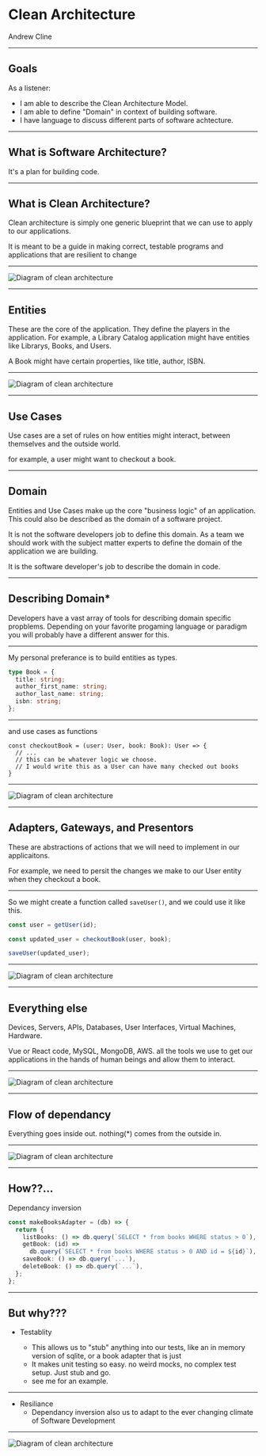 # Clean Architecture

Andrew Cline

---

## Goals

As a listener:

- I am able to describe the Clean Architecture Model.
- I am able to define "Domain" in context of building software.
- I have language to discuss different parts of software achtecture.

---

## What is Software Architecture?

It's a plan for building code.

---

## What is Clean Architecture?

Clean architecture is simply one generic blueprint that we can use to apply to our applications.

It is meant to be a guide in making correct, testable programs and applications that are resilient to change

---

![Diagram of clean architecture](https://blog.cleancoder.com/uncle-bob/images/2012-08-13-the-clean-architecture/CleanArchitecture.jpg)

---

## Entities

These are the core of the application. They define the players in the application.
For example, a Library Catalog application might have entities like Librarys, Books, and Users.

A Book might have certain properties, like title, author, ISBN.

---

![Diagram of clean architecture](https://blog.cleancoder.com/uncle-bob/images/2012-08-13-the-clean-architecture/CleanArchitecture.jpg)

---

## Use Cases

Use cases are a set of rules on how entities might interact, between themselves and the outside world.

for example, a user might want to checkout a book.

---

## Domain

Entities and Use Cases make up the core "business logic" of an application.
This could also be described as the domain of a software project.

It is not the software developers job to define this domain.
As a team we should work with the subject matter experts to define the domain of the application we are building.

It is the software developer's job to describe the domain in code.

---

## Describing Domain\*

Developers have a vast array of tools for describing domain specific propblems.
Depending on your favorite progaming language or paradigm you will probably have a different answer for this.

----

My personal preferance is to build entities as types.

```typescript
type Book = {
  title: string;
  author_first_name: string;
  author_last_name: string;
  isbn: string;
};
```
----

and use cases as functions

```
const checkoutBook = (user: User, book: Book): User => {
  // ...
  // this can be whatever logic we choose.
  // I would write this as a User can have many checked out books
}
```

---

![Diagram of clean architecture](https://blog.cleancoder.com/uncle-bob/images/2012-08-13-the-clean-architecture/CleanArchitecture.jpg)

---

## Adapters, Gateways, and Presentors

These are abstractions of actions that we will need to implement in our applicaitons.

For example, we need to persit the changes we make to our User entity when they checkout a book.

----

So we might create a function called `saveUser()`, and we could use it like this.

```typescript
const user = getUser(id);

const updated_user = checkoutBook(user, book);

saveUser(updated_user);
```

---

![Diagram of clean architecture](https://blog.cleancoder.com/uncle-bob/images/2012-08-13-the-clean-architecture/CleanArchitecture.jpg)

---

## Everything else

Devices, Servers, APIs, Databases, User Interfaces, Virtual Machines, Hardware.

Vue or React code, MySQL, MongoDB, AWS. all the tools we use to get our applications in the hands of human beings and allow them to interact.

---

![Diagram of clean architecture](https://blog.cleancoder.com/uncle-bob/images/2012-08-13-the-clean-architecture/CleanArchitecture.jpg)

---

## Flow of dependancy

Everything goes inside out. nothing(\*) comes from the outside in.

---

![Diagram of clean architecture](https://blog.cleancoder.com/uncle-bob/images/2012-08-13-the-clean-architecture/CleanArchitecture.jpg)

---

## How??...

Dependancy inversion

```typescript
const makeBooksAdapter = (db) => {
  return {
    listBooks: () => db.query(`SELECT * from books WHERE status > 0`),
    getBook: (id) =>
      db.query(`SELECT * from books WHERE status > 0 AND id = ${id}`),
    saveBook: () => db.query(`...`),
    deleteBook: () => db.query(`...`),
  };
};
```

---

## But why???

- Testablity

  - This allows us to "stub" anything into our tests, like an in memory version of sqlite, or a book adapter that is just
  - It makes unit testing so easy. no weird mocks, no complex test setup. Just stub and go.
  - see me for an example.

----

- Resiliance
  - Dependancy inversion also us to adapt to the ever changing climate of Software Development

---

![Diagram of clean architecture](https://blog.cleancoder.com/uncle-bob/images/2012-08-13-the-clean-architecture/CleanArchitecture.jpg)
